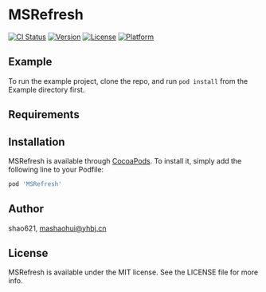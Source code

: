 # MSRefresh

[![CI Status](https://img.shields.io/travis/shao621/MSRefresh.svg?style=flat)](https://travis-ci.org/shao621/MSRefresh)
[![Version](https://img.shields.io/cocoapods/v/MSRefresh.svg?style=flat)](https://cocoapods.org/pods/MSRefresh)
[![License](https://img.shields.io/cocoapods/l/MSRefresh.svg?style=flat)](https://cocoapods.org/pods/MSRefresh)
[![Platform](https://img.shields.io/cocoapods/p/MSRefresh.svg?style=flat)](https://cocoapods.org/pods/MSRefresh)

## Example

To run the example project, clone the repo, and run `pod install` from the Example directory first.

## Requirements

## Installation

MSRefresh is available through [CocoaPods](https://cocoapods.org). To install
it, simply add the following line to your Podfile:

```ruby
pod 'MSRefresh'
```

## Author

shao621, mashaohui@yhbj.cn

## License

MSRefresh is available under the MIT license. See the LICENSE file for more info.
